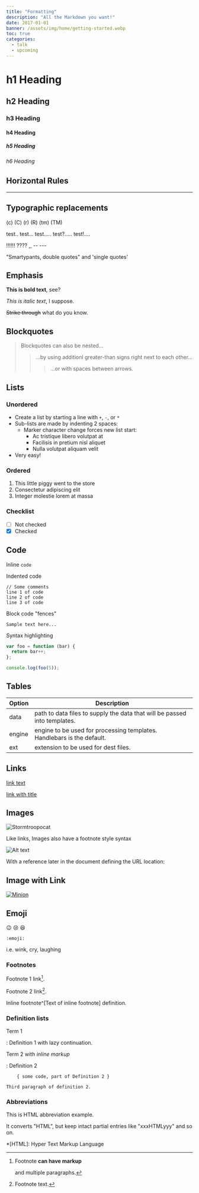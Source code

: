 ```yaml
---
title: "Formatting"
description: "All the Markdown you want!"
date: 2017-01-01
banner: /assets/img/home/getting-started.webp
toc: true
categories:
  - talk
  - upcoming
---
```


# h1 Heading

## h2 Heading

### h3 Heading

#### h4 Heading

##### h5 Heading

###### h6 Heading

## Horizontal Rules

___

## Typographic replacements

(c) (C) (r) (R) (tm) (TM)

test.. test... test..... test?..... test!....

!!!!!! ???? ,,  -- ---

"Smartypants, double quotes" and 'single quotes'

## Emphasis

**This is bold text**, see?

*This is italic text*, I suppose.

~~Strike through~~ what do you know.

## Blockquotes

> Blockquotes can also be nested...
>> ...by using additionl greater-than signs right next to each other...
> > > ...or with spaces between arrows.

## Lists

### Unordered

* Create a list by starting a line with `+`, `-`, or `*`
* Sub-lists are made by indenting 2 spaces:
  * Marker character change forces new list start:
    * Ac tristique libero volutpat at
    * Facilisis in pretium nisl aliquet
    * Nulla volutpat aliquam velit
* Very easy!

### Ordered

1. This little piggy went to the store
2. Consectetur adipiscing elit
3. Integer molestie lorem at massa

### Checklist

- [ ] Not checked
- [x] Checked

## Code

Inline `code`

Indented code

    // Some comments
    line 1 of code
    line 2 of code
    line 3 of code

Block code "fences"

```text
Sample text here...
```

Syntax highlighting

``` js
var foo = function (bar) {
  return bar++;
};

console.log(foo(5));
```

## Tables

| Option | Description                                                               |
| ------ | ------------------------------------------------------------------------- |
| data   | path to data files to supply the data that will be passed into templates. |
| engine | engine to be used for processing templates. Handlebars is the default.    |
| ext    | extension to be used for dest files.                                      |

## Links

[link text](http://dev.nodeca.com)

[link with title](http://nodeca.github.io/pica/demo/ "title text!")

## Images

![Stormtroopocat](https://octodex.github.com/images/stormtroopocat.jpg "The Stormtroopocat")

Like links, Images also have a footnote style syntax

![Alt text][id]

With a reference later in the document defining the URL location:

[id]: https://octodex.github.com/images/dojocat.jpg  "The Dojocat"

## Image with Link

[![Minion](https://octodex.github.com/images/minion.png)](https://octodex.github.com/images/minion.png)

## Emoji

:wink: :cry: :laughing:

```text
:emoji:
```

i.e. wink, cry, laughing

### Footnotes

Footnote 1 link[^first].

Footnote 2 link[^second].

Inline footnote^[Text of inline footnote] definition.

[^first]: Footnote **can have markup**

    and multiple paragraphs.

[^second]: Footnote text.

### Definition lists

Term 1

:   Definition 1
with lazy continuation.

Term 2 with *inline markup*

:   Definition 2

        { some code, part of Definition 2 }

    Third paragraph of definition 2.

### Abbreviations

This is HTML abbreviation example.

It converts "HTML", but keep intact partial entries like "xxxHTMLyyy" and so on.

*[HTML]: Hyper Text Markup Language
